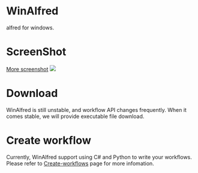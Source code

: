 WinAlfred
=========

alfred for windows.


ScreenShot
=========

<a href="https://github.com/qianlifeng/WinAlfred/wiki/Screenshot">More screenshot</a>
<img src="http://ww4.sinaimg.cn/large/684a4a64gw1ec8rwdmqvbg20zk0m8qih.gif" />


Download
=========

WinAlfred is still unstable, and workflow API changes frequently. When it comes stable, we will provide executable file download.


Create workflow
=========

Currently, WinAlfred support using C# and Python to write your workflows. Please refer to [Create-workflows](https://github.com/qianlifeng/WinAlfred/wiki/Create-workflows) page for more infomation.
